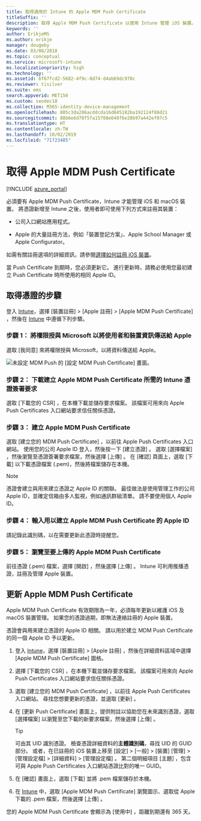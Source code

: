 ```yaml
---
title: 取得適用於 Intune 的 Apple MDM Push Certificate
titleSuffix: ''
description: 取得 Apple MDM Push Certificate 以使用 Intune 管理 iOS 裝置。
keywords: ''
author: ErikjeMS
ms.author: erikje
manager: dougeby
ms.date: 03/08/2018
ms.topic: conceptual
ms.service: microsoft-intune
ms.localizationpriority: high
ms.technology: ''
ms.assetid: 6f67fcd2-5682-4f9c-8d74-d4ab69dc978c
ms.reviewer: tisilver
ms.suite: ems
search.appverid: MET150
ms.custom: seodec18
ms.collection: M365-identity-device-management
ms.openlocfilehash: 805c3da286acddcda16d845182ba192124f88d21
ms.sourcegitcommit: 88b6e6d70f5fa15708e640f6e20b97a442ef07c5
ms.translationtype: HT
ms.contentlocale: zh-TW
ms.lasthandoff: 10/02/2019
ms.locfileid: "71723485"
---
```

# <a name="get-an-apple-mdm-push-certificate"></a>取得 Apple MDM Push Certificate

[!INCLUDE [azure_portal](../includes/azure_portal.md)]

必須要有 Apple MDM Push Certificate，Intune 才能管理 iOS 和 macOS 裝置。 將憑證新增至 Intune 之後，使用者即可使用下列方式來註冊其裝置：

- 公司入口網站應用程式。

- Apple 的大量註冊方法，例如「裝置登記方案」、Apple School Manager 或 Apple Configurator。

如需有關註冊選項的詳細資訊，請參閱[選擇如何註冊 iOS 裝置](ios-enroll.md)。

當 Push Certificate 到期時，您必須更新它。 進行更新時，請務必使用您最初建立 Push Certificate 時所使用的相同 Apple ID。


## <a name="steps-to-get-your-certificate"></a>取得憑證的步驟
登入 [Intune](https://go.microsoft.com/fwlink/?linkid=2090973)，選擇 [裝置註冊]   > [Apple 註冊]   > [Apple MDM Push Certificate]  ，然後在 [Intune](https://go.microsoft.com/fwlink/?linkid=2090973) 中遵循下列步驟。

### <a name="step-1-grant-microsoft-permission-to-send-user-and-device-information-to-apple"></a>步驟 1： 將權限授與 Microsoft 以將使用者和裝置資訊傳送給 Apple
選取 [我同意]  來將權限授與 Microsoft，以將資料傳送給 Apple。

![未設定 MDM Push 的 [設定 MDM Push Certificate] 畫面。](./media/apple-mdm-push-certificate-get/create-mdm-push-certificate.png)

### <a name="step-2-download-the-intune-certificate-signing-request-required-to-create-an-apple-mdm-push-certificate"></a>步驟 2： 下載建立 Apple MDM Push Certificate 所需的 Intune 憑證簽署要求
選取 [下載您的 CSR]  ，在本機下載並儲存要求檔案。 該檔案可用來向 Apple Push Certificates 入口網站要求信任關係憑證。

### <a name="step-3-create-an-apple-mdm-push-certificate"></a>步驟 3： 建立 Apple MDM Push Certificate
選取 [建立您的 MDM Push Certificate]  ，以前往 Apple Push Certificates 入口網站。 使用您的公司 Apple ID 登入，然後按一下 [建立憑證]  。 選取 [選擇檔案]  ，然後瀏覽至憑證簽署要求檔案，然後選擇 [上傳]  。 在 [確認] 頁面上，選取 [下載]  以下載憑證檔案 (.pem)，然後將檔案儲存在本機。

> [!NOTE]
> 憑證會建立與用來建立憑證之 Apple ID 的關聯。 最佳做法是使用管理工作的公司 Apple ID，並確定信箱由多人監視，例如通訊群組清單。 請不要使用個人 Apple ID。

### <a name="step-4-enter-the-apple-id-used-to-create-your-apple-mdm-push-certificate"></a>步驟 4： 輸入用以建立 Apple MDM Push Certificate 的 Apple ID
請記錄此識別碼，以在需要更新此憑證時提醒您。

### <a name="step-5-browse-to-your-apple-mdm-push-certificate-to-upload"></a>步驟 5： 瀏覽至要上傳的 Apple MDM Push Certificate
前往憑證 (.pem) 檔案，選擇 [開啟]  ，然後選擇 [上傳]  。 Intune 可利用推播憑證，註冊及管理 Apple 裝置。

## <a name="renew-apple-mdm-push-certificate"></a>更新 Apple MDM Push Certificate
Apple MDM Push Certificate 有效期限為一年，必須每年更新以維護 iOS 及 macOS 裝置管理。 如果您的憑證過期，即無法連絡註冊的 Apple 裝置。

憑證會與用來建立憑證的 Apple ID 相關。 請以用於建立 MDM Push Certificate 的同一個 Apple ID 予以更新。

1. 登入 [Intune](https://go.microsoft.com/fwlink/?linkid=2090973)，選擇 [裝置註冊]   > [Apple 註冊]  ，然後在詳細資料區域中選擇 [Apple MDM Push Certificate]  圖格。
2. 選擇 [下載您的 CSR]  ，在本機下載並儲存要求檔案。 該檔案可用來向 Apple Push Certificates 入口網站要求信任關係憑證。
3. 選取 [建立您的 MDM Push Certificate]  ，以前往 Apple Push Certificates 入口網站。 尋找您想要更新的憑證，並選取 [更新]  。
4. 在 [更新 Push Certificate]  畫面上，提供附註以協助您在未來識別憑證，選取 [選擇檔案]  以瀏覽至您下載的新要求檔案，然後選擇 [上傳]  。
   > [!TIP]
   > 可由其 UID 識別憑證。 檢查憑證詳細資料的**主體識別碼**，尋找 UID 的 GUID 部分。 或者，在已註冊的 iOS 裝置上移至 [設定]   > [一般]   > [裝置]  [管理]   > [管理設定檔]   > [詳細資料]   > [管理設定檔]  。 第二個明細項目 [主題]  ，包含可與 Apple Push Certificates 入口網站憑證比對的唯一 GUID。
 
6. 在 [確認]  畫面上，選取 [下載]  並將 .pem 檔案儲存於本機。
7. 在 [Intune](https://go.microsoft.com/fwlink/?linkid=2090973) 中，選取 [Apple MDM Push Certificate]  瀏覽圖示、選取從 Apple 下載的 .pem 檔案，然後選擇 [上傳]  。

您的 Apple MDM Push Certificate 會顯示為 [使用中]  ，距離到期還有 365 天。
